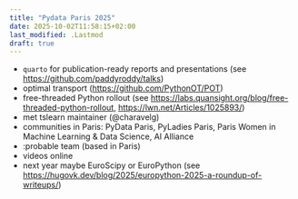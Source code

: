 ```yaml
---
title: "Pydata Paris 2025"
date: 2025-10-02T11:58:15+02:00
last_modified: .Lastmod
draft: true
---
```


- `quarto` for publication-ready reports and presentations (see https://github.com/paddyroddy/talks)
- optimal transport (https://github.com/PythonOT/POT)
- free-threaded Python rollout (see https://labs.quansight.org/blog/free-threaded-python-rollout, https://lwn.net/Articles/1025893/)
- met tslearn maintainer (@charavelg)
- communities in Paris: PyData Paris, PyLadies Paris, Paris Women in Machine Learning & Data Science, AI Alliance
- :probable team (based in Paris)
- videos online
- next year maybe EuroScipy or EuroPython (see https://hugovk.dev/blog/2025/europython-2025-a-roundup-of-writeups/)
